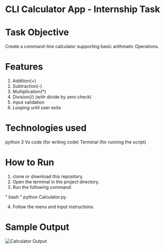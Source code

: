 # CLI Calculator App - Internship Task

# Task Objective 
Create a command-line calculator supporting basic arithmatic Operations.

# Features
1. Addition(+)
2. Subtraction(-)
3. Multiplication(*)
4. Division(/) (with divide by zero check)
5. Input validation 
6. Looping until user exits

# Technologies used 
python 3
Vs code (for writing code)
Terminal (for running the script)


# How to Run 

1. clone or download this repository.
2. Open the terminal in the project directory.
3. Run the following command:

" bash "
python Calculator.py

4. Follow the menu and input instructions.


# Sample Output
![Calculator Output](Calculator_App/Output.png)